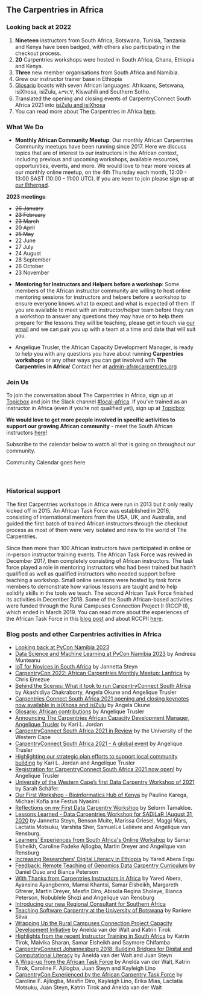 ## The Carpentries in Africa


### Looking back at 2022

1. **Nineteen** instructors from South Africa, Botswana, Tunisia, Tanzania and Kenya have been badged, with others also participating in the checkout process.
2. **20** Carpentries workshops were hosted in South Africa, Ghana, Ethiopia and Kenya.
3. **Three** new member organisations from South Africa and Namibia.
4. Grew our instructor trainer base in Ethiopia
5. [Glosario](https://glosario.carpentries.org) boasts with seven African languages: Afrikaans, Setswana, isiXhosa, isiZulu, አማርኛ, Kiswahili  and Southern Sotho. 
6. Translated the opening and closing events of CarpentryConnect South Africa 2021 into [isiZulu and isiXhosa](https://www.google.com/url?q=https://www.codeforsociety.org/eventfund/updates/carpentries-connect-south-africa-2021-opening-and-closing-keynotes-now-available-in-isixhosa-and-isizulu&source=gmail&ust=1670282556546000&usg=AOvVaw3qsqjPS27Ga37NNcb7kden)
7. You can read more about The Carpentries in Africa [here](https://docs.carpentries.org/topic_folders/regional_communities/african_task_force.html#blog-posts-and-other-carpentries-activities-in-africa).

### What We Do

- **Monthly African Community Meetup**: Our monthly African Carpentries Community meetups have been running since 2017. Here we discuss topics that are of interest to our instructors in the African context, including previous and upcoming workshops, available resources, opportunities, events, and more. We would love to hear more voices at our monthly online meetup, on the 4th Thursday each month, 12:00 - 13:00 SAST (10:00 - 11:00 UTC). If you are keen to join please sign up at [our Etherpad](http://pad.software-carpentry.org/ZA-community-call).

**2023 meetings**:
* ~~26 January~~
* ~~23 February~~
* ~~23 March~~
* ~~20 April~~
* ~~25 May~~
* 22 June
* 27 July
* 24 August
* 28 September
* 26 October
* 23 November

- **Mentoring for Instructors and Helpers before a workshop**: Some members of the African instructor community are willing to host online mentoring sessions for instructors and helpers before a workshop to ensure everyone knows what to expect and what is expected of them. If you are available to meet with an instructor/helper team before they run a workshop to answer any questions they may have or to help them prepare for the lessons they will be teaching, please get in touch via [our email](mailto:admin-afr&#64;carpentries.org) and we can pair you up with a team at a time and date that will suit you.

- Angelique Trusler, the African Capacity Development Manager, is ready to help you with any questions you have about running **Carpentries workshops** or any other ways you can get involved with **The Carpentries in Africa**!  Contact her at [admin-afr@carpentries.org](mailto:admin-afr@carpentries.org)

### Join Us

To join the conversation about The Carpentries in Africa, sign up at [Topicbox](https://carpentries.topicbox.com/groups/local-africa) and join the Slack channel [#local-africa](https://swc-slack-invite.herokuapp.com/). If you’ve trained as an instructor in Africa (even if you’re not qualified yet), sign up at [Topicbox](https://carpentries.topicbox.com/groups/instructors)

**We would love to get more people involved in specific activities to support our growing African community** - meet the South African instructors [here](https://carpentries.org/regions_za/)!

Subscribe to the calendar below to watch all that is going on throughout our community.

<div id='calendar' markdown="0">Community Calendar goes here</div><br/>

 <script type="text/javascript" src="https://cdnjs.cloudflare.com/ajax/libs/jstimezonedetect/1.0.4/jstz.min.js"></script> <script type="text/javascript"> var timezone = jstz.determine(); var frame_setup = '<iframe src="https://calendar.google.com/calendar/b/1/embed?title=The%20Carpentries%20Community%20Calendar%20&mode=WEEK&height=600&wkst=1&bgcolor=%23FFFFFF&src=oseuuoht0tvjbokgg3noh8c47g%40group.calendar.google.com&color=%23333333&ctz='; var frame_close = '" style="border-width:0" width="600" height="400" frameborder="0" scrolling="no"></iframe>'; var full_link = frame_setup + timezone.name() + frame_close; document.getElementById('calendar').innerHTML = full_link; </script><br/>

### Historical support

The first Carpentries workshops in Africa were run in 2013 but it only really kicked off in 2015. An African Task Force was established in 2016, consisting of international mentors from the USA, UK, and Australia, and guided the first batch of trained African instructors through the checkout process as most of them were very isolated and new to the world of The Carpentries.

Since then more than 100 African instructors have participated in online or in-person instructor training events. The African Task Force was revived in December 2017, then completely consisting of African instructors. The task force played a role in mentoring instructors who had been trained but hadn’t qualified as well as qualified instructors who needed support before teaching a workshop. Small online sessions were hosted by task force members to demonstrate how various lessons are taught and to help solidify skills in the tools we teach. The second African Task Force finished its activities in December 2018. Some of the South African-based activities were funded through the Rural Campuses Connection Project II (RCCP II), which ended in March 2019. You can read more about the experiences of the African Task Force in this [blog post](https://carpentries.org/blog/2019/01/african-task-force-update/) and about RCCPII [here](https://tenet-rccpii.github.io/rccpii-2018/).

### Blog posts and other Carpentries activities in Africa

- [Looking back at PyCon Namibia 2023](https://na.pycon.org/2023/)
-  [Data Science and Machine Learning at PyCon Namibia 2023](https://medium.com/ubuntu-ai/data-science-and-machine-learning-at-pycon-namibia-2023-dbf0990cee1d) by Andreea Munteanu
- [IoT for Novices in South Africa](https://society-rse.org/iot-for-novices-in-south-africa/) by Jannetta Steyn
- [CarpentryCon 2022: African Carpentries Monthly Meetup: Lanfrica](https://www.youtube.com/watch?v=9qy64xdIB2w) by Chris Emezue
- [Behind the Scenes: What it took to run CarpentryConnect South Africa](https://www.codeforsociety.org/eventfund/updates/behind-the-scenes-what-it-took-to-run-carpentryconnect-south-africa) by Akashidiya Chakraborty, Angela Okune and Angelique Trusler
- [Carpentries Connect South Africa 2021 opening and closing keynotes now available in isiXhosa and isiZulu](https://www.codeforsociety.org/eventfund/updates/carpentries-connect-south-africa-2021-opening-and-closing-keynotes-now-available-in-isixhosa-and-isizulu) by Angela Okune
- [Glosario: African contributions](https://carpentries.org/blog/2021/11/Glosario-African-Contributions/) by Angelique Trusler
- [Announcing The Carpentries African Capacity Development Manager, Angelique Trusler](https://carpentries.org/blog/2021/10/announcing-african-capacity-development-manager/) by Kari L. Jordan 
- [CarpentryConnect South Africa 2021 in Review](https://eresearch.uwc.ac.za/2021/10/06/carpentry-connect-south-africa-2021-in-review/) by the University of the Western Cape
- [CarpentryConnect South Africa 2021 - A global event](https://carpentries.org/blog/2021/09/carpentryconnect/) by Angelique Trusler
- [Highlighting our strategic plan efforts to support local community building](https://carpentries.org/blog/2021/07/Highlighting-our-strategic-plan-efforts-to-support-local-community-building/) by Kari L. Jordan and Angelique Trusler
- [Registration for CarpentryConnect South Africa 2021 now open!](https://carpentries.org/blog/2021/06/CarpentryConnectSouthAfrica/) by Angelique Trusler
- [University of the Western Cape’s first Data Carpentry Workshop of 2021](https://carpentries.org/blog/2021/05/uwc-first-data-carpentry-workshop/) by Sarah Schäfer.
- [Our First Workshop - Bioinformatics Hub of Kenya](https://carpentries.org/blog/2021/05/our-First-Workshop/) by Pauline Karega, Michael Kofia ane Festus Nyasimi.
- [Reflections on my First Data Carpentry Workshop](https://carpentries.org/blog/2020/10/reflections-on-my-first-Data-Carpentry-workshop/) by Selorm Tamakloe.
- [Lessons Learned - Data Carpentries Workshop for SADiLaR (August 31, 2020](https://carpentries.org/blog/2020/10/Lessons-Learned-DCW-for-SADiLaR-August/) by Jannetta Steyn, Benson Muite, Marissa Griesel, Maggi Mars, Lactatia Motsuku, Varshita Sher, SamuelLe Lelièvre and Angelique van Rensburg.
- [Learners' Experiences from South Africa's Online Workshop](https://carpentries.org/blog/2020/05/south-africa-online-workshop/) by Samar Elsheikh, Caroline Fadeke Ajilogba, Martin Dreyer and Angelique van Rensburg
- [Increasing Researchers' Digital Literacy in Ethiopia](https://carpentries.org/blog/2020/05/ambo-university-workshop/) by Yared Abera Ergu
- [Feedback: Remote Teaching of Genomics Data Carpentry Curriculum](https://carpentries.org/blog/2020/01/genomics-workshop-icipe-kenya/) by Daniel Ouso and Bianca Peterson
- [With Thanks from Carpentries Instructors in Africa](https://carpentries.org/blog/2019/12/africa-instructors-gratitudes/) by Yared Abera, Ayansina Ayangbenro, Mamsi Khantsi, Samar Elsheikh, Margareth Gfrerer, Martin Dreyer, Mesfin Diro, Abisola Regina Sholeye, Bianca Peterson, Nobublele Shozi and Angelique van Rensburg
- [Introducing our new Regional Consultant for Southern Africa](https://carpentries.org/blog/2019/11/introducing-angelique//)
- [Teaching Software Carpentry at the University of Botswana](https://carpentries.org/blog/2019/10/botswana-software-carpentry/) by Raniere Silva
- [Wrapping Up the Rural Campuses Connection Project Capacity Development Initiative](https://carpentries.org/blog/2019/04/rccpii/) by Anelda van der Walt and Katrin Tirok
- [Highlights from the recent Instructor Training in South Africa](https://carpentries.org/blog/2019/04/ukzn-ttt/) by Katrin Tirok, Malvika Sharan, Samar Elsheikh and Saymore Chifamba
- [CarpentryConnect Johannesburg 2018: Building Bridges for Digital and Computational Literacy](https://carpentries.org/blog/2019/01/carpentryconnect-jhb2018/) by Anelda van der Walt and Juan Steyn
- [A Wrap-up from the African Task Force](https://carpentries.org/blog/2019/01/african-task-force-update/) by Anelda van der Walt, Katrin Tirok, Caroline F. Ajilogba, Juan Steyn and Kayleigh Lino
- [CarpentryCon Experienced by the African Carpentry Task Force](https://carpentries.org/blog/2018/07/actf-carpcon-post/) by Caroline F. Ajilogba, Mesfin Diro, Kayleigh Lino, Erika Mias, Lactatia Motsuku, Juan Steyn, Katrin Tirok and Anelda van der Walt
